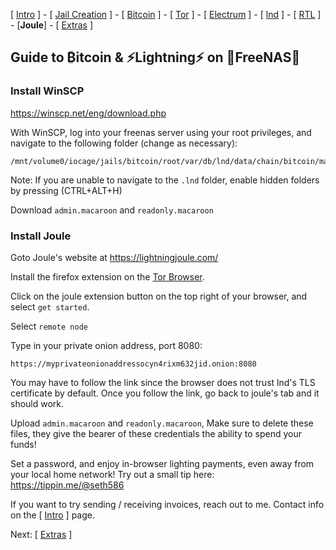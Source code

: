 [ [Intro](README.md) ] - [ [Jail Creation](freenas_1_jail_creation.md) ] - [ [Bitcoin](freenas_2_bitcoin.md) ] - [ [Tor](freenas_3_tor.md) ] - [ [Electrum](freenas_4_electrum.md) ] - [ [lnd](freenas_5_lnd.md) ] - [ [RTL](freenas_6_rtl.md) ] - [**Joule**] - [ [Extras](extras.md) ]

## Guide to ₿itcoin & ⚡Lightning️⚡ on 🦈FreeNAS🦈

### Install WinSCP
https://winscp.net/eng/download.php

With WinSCP, log into your freenas server using your root privileges, and navigate to the following folder (change as necessary):
```
/mnt/volume0/iocage/jails/bitcoin/root/var/db/lnd/data/chain/bitcoin/mainnet
```
Note: If you are unable to navigate to the `.lnd` folder, enable hidden folders by pressing (CTRL+ALT+H)

Download `admin.macaroon` and `readonly.macaroon`

### Install Joule

Goto Joule's website at https://lightningjoule.com/

Install the firefox extension on the [Tor Browser](https://www.torproject.org/download/).

Click on the joule extension button on the top right of your browser, and select `get started`. 

Select `remote node`

Type in your private onion address, port 8080:
```
https://myprivateonionaddressocyn4rixm632jid.onion:8080
```

You may have to follow the link since the browser does not trust lnd's TLS certificate by default. Once you follow the link, go back to joule's tab and it should work.

Upload `admin.macaroon` and `readonly.macaroon`, Make sure to delete these files, they give the bearer of these credentials the ability to spend your funds!

Set a password, and enjoy in-browser lighting payments, even away from your local home network! Try out a small tip here:
https://tippin.me/@seth586

If you want to try sending / receiving invoices, reach out to me. Contact info on the [ [Intro](README.md) ] page.

Next: [ [Extras](extras.md) ]
